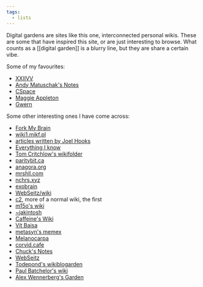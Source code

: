 ```yaml
---
tags:
  - lists
---
```

Digital gardens are sites like this one, interconnected personal wikis.  These are some that have inspired this site, or are just interesting to browse.  What counts as a [[digital garden]] is a blurry line, but they are share a certain vibe.

Some of my favourites:

- [XXIIVV](https://wiki.xxiivv.com/site/home.html)
- [Andy Matuschak's Notes](https://notes.andymatuschak.org/About_these_notes)
- [CSpace](https://utcc.utoronto.ca/~cks/space/FrontPage)
- [Maggie Appleton](https://maggieappleton.com/)
- [Gwern](https://gwern.net/)

Some other interesting ones I have come across:

- [Fork My Brain](https://notes.nicolevanderhoeven.com/Fork+My+Brain)
- [wiki1.mikf.pl](https://wiki1.mikf.pl/)
- [articles written by Joel Hooks](https://joelhooks.com/)
- [Everything I know](https://wiki.nikiv.dev/)
- [Tom Critchlow's wikifolder](https://tomcritchlow.com/wiki/)
- [paritybit.ca](https://www.paritybit.ca/garden/)
- [anagora.org](https://anagora.org/index)
- [mrshll.com](https://mrshll.com/index.html)
- [nchrs.xyz](https://nchrs.xyz)
- [exobrain](https://beepb00p.xyz/exobrain/)
- [WebSeitz/wiki](http://webseitz.fluxent.com/wiki/FrontPage)
- [c2](https://wiki.c2.com/), more of a normal wiki, the first
- [m15o's wiki](https://lipu.li/?u=m15o)
- [~jakintosh](http://jakintosh.com/)
- [Caffeine's Wiki](https://caffeine.wiki/)
- [Vít Baisa](https://vit.baisa.cz/)
- [metasyn's memex](https://metasyn.pw/memex)
- [Melanocarpa](https://garden.bouncepaw.com/)
- [corvid.cafe](https://corvid.cafe/home.html)
- [Chuck's Notes](https://notes.cagrimmett.com/)
- [WebSeitz](http://webseitz.fluxent.com/wiki/FrontPage)
- [Todepond's wikiblogarden](https://www.todepond.com/wikiblogarden)
- [Paul Batchelor's wiki](https://pbat.ch/wiki/)
- [Alex Wennerberg's Garden](https://alexw.nyc/garden.html)
